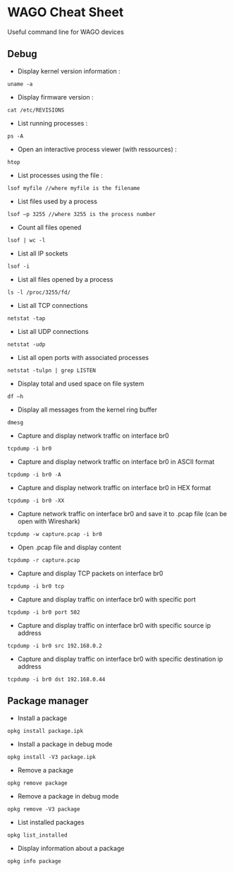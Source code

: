 # WAGO Cheat Sheet
Useful command line for WAGO devices

## Debug

* Display kernel version information :
```
uname -a
```
* Display firmware version :
```
cat /etc/REVISIONS
```
* List running processes :
```
ps -A
```
* Open an interactive process viewer (with ressources) :
```
htop
```

* List processes using the file :
```
lsof myfile //where myfile is the filename
```
* List files used by a process
```
lsof –p 3255 //where 3255 is the process number
```
* Count all files opened
```
lsof | wc -l
```
* List all IP sockets
```
lsof -i
```
* List all files opened by a process
```
ls -l /proc/3255/fd/
```
* List all TCP connections
```
netstat -tap
```
* List all UDP connections
```
netstat -udp
```
* List all open ports with associated processes
```
netstat -tulpn | grep LISTEN
```
* Display total and used space on file system
```
df –h
```
* Display all messages from the kernel ring buffer
```
dmesg
```
* Capture and display network traffic on interface br0
```
tcpdump -i br0
```
* Capture and display network traffic on interface br0 in ASCII format
```
tcpdump -i br0 -A
```
* Capture and display network traffic on interface br0 in HEX format
```
tcpdump -i br0 -XX
```
* Capture network traffic on interface br0 and save it to .pcap file (can be open with Wireshark)
```
tcpdump -w capture.pcap -i br0
```
* Open .pcap file and display content
```
tcpdump -r capture.pcap 
```
* Capture and display TCP packets on interface br0 
```
tcpdump -i br0 tcp
```
* Capture and display traffic on interface br0 with specific port
```
tcpdump -i br0 port 502
```
* Capture and display traffic on interface br0 with specific source ip address
```
tcpdump -i br0 src 192.168.0.2
```
* Capture and display traffic on interface br0 with specific destination ip address
```
tcpdump -i br0 dst 192.168.0.44
```

## Package manager

* Install a package
```
opkg install package.ipk
```

* Install a package in debug mode
```
opkg install -V3 package.ipk
```

* Remove a package
```
opkg remove package
```

* Remove a package in debug mode
```
opkg remove -V3 package
```

* List installed packages
```
opkg list_installed
```

* Display information about a package
```
opkg info package
```
